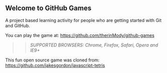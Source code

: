 ## Welcome to GitHub Games

A project based learning activity for people who are getting started with Git and GitHub.

You can play the game at: https://github.com/therinMody/github-games

>> _*SUPPORTED BROWSERS*: Chrome, Firefox, Safari, Opera and IE9+_

This fun open source game was cloned from: https://github.com/jakesgordon/javascript-tetris
